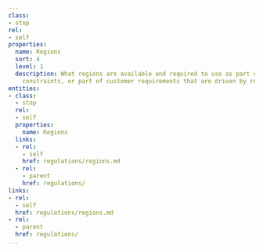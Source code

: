 ```yaml
---
class:
- stop
rel:
- self
properties:
  name: Regions
  sort: 4
  level: 1
  description: What regions are available and required to use as part of regulatory
    constraints, or part of customer requirements that are driven by regulations.
entities:
- class:
  - stop
  rel:
  - self
  properties:
    name: Regions
  links:
  - rel:
    - self
    href: regulations/regions.md
  - rel:
    - parent
    href: regulations/
links:
- rel:
  - self
  href: regulations/regions.md
- rel:
  - parent
  href: regulations/
...
```

